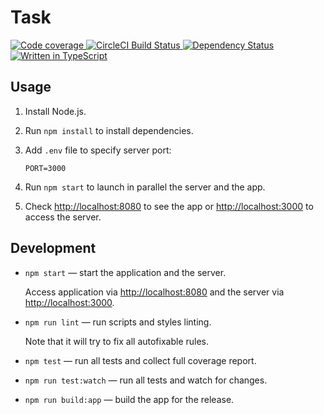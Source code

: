 # Task

<p>
  <a href='https://codecov.io/gh/armordarks/corva-react-task'>
    <img src='https://img.shields.io/codecov/c/github/armordarks/corva-react-task.svg' alt='Code coverage' />
  </a>
  <a href='https://circleci.com/gh/armordarks/corva-react-task'>
    <img src='https://img.shields.io/circleci/build/gh/armordarks/corva-react-task/master.svg?label=circle' alt='CircleCI Build Status' />
  </a>
  <a href='https://david-dm.org/armordarks/corva-react-task'>
    <img src='https://img.shields.io/david/armordarks/corva-react-task.svg' alt='Dependency Status' />
  </a>
  <a href='https://github.com/armordarks/corva-react-task/search?l=typescript'>
    <img src='https://img.shields.io/github/languages/top/armordarks/corva-react-task.svg' alt='Written in TypeScript' />
  </a>
</p>

## Usage

1. Install Node.js.
2. Run `npm install` to install dependencies.
4. Add `.env` file to specify server port:

   ```
   PORT=3000
   ```

5. Run `npm start` to launch in parallel the server and the app.
6. Check [http://localhost:8080](http://localhost:8080) to see the app or [http://localhost:3000](http://localhost:3000) to access the server.

## Development

* `npm start` — start the application and the server.

   Access application via [http://localhost:8080](http://localhost:8080) and the server via [http://localhost:3000](http://localhost:3000).

* `npm run lint` — run scripts and styles linting.

   Note that it will try to fix all autofixable rules.

* `npm test` — run all tests and collect full coverage report.
* `npm run test:watch` — run all tests and watch for changes.
* `npm run build:app` — build the app for the release.
